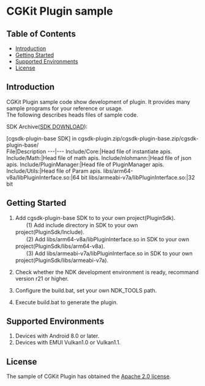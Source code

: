 # CGKit Plugin sample

## Table of Contents
 * [Introduction](#introduction)
 * [Getting Started](#getting-started)
 * [Supported Environments](#supported-environments)
 * [License](#license)
## Introduction
CGKit Plugin sample code show development of plugin. It provides many sample programs for your reference or usage.<br>
The following describes heads files of sample code.

SDK Archive([SDK DOWNLOAD](https://developer.huawei.com/consumer/en/doc/development/HMSCore-Library-V5/sdk-download-0000001050441521-V5)):

[cgsdk-plugin-base SDK] in cgsdk-plugin.zip/cgsdk-plugin-base.zip/cgsdk-plugin-base/<br>
 File|Description
 ---|---
 Include/Core:|Head file of instantiate apis.
 Include/Math:|Head file of math apis.
 Include/nlohmann:|Head file of json apis.
 Include/PluginManager:|Head file of PluginManager apis.
 Include/Utils:|Head file of Param apis.
 libs/arm64-v8a/libPluginInterface.so:|64 bit
 libs/armeabi-v7a/libPluginInterface.so:|32 bit

## Getting Started
1. Add cgsdk-plugin-base SDK to to your own project(PluginSdk).<br>
　　(1) Add include directory in SDK to your own project(PluginSdk/Include).<br>
　　(2) Add libs/arm64-v8a/libPluginInterface.so in SDK to your own project(PluginSdk/libs/arm64-v8a).<br>
　　(3) Add libs/armeabi-v7a/libPluginInterface.so in SDK to your own project(PluginSdk/libs/armeabi-v7a).<br>

2. Check whether the NDK development environment is ready, recommand version r21 or higher.<br>
3. Configure the build.bat, set your own NDK_TOOLS path.<br>
4. Execute build.bat to generate the plugin.<br>

## Supported Environments
1. Devices with Android 8.0 or later.<br>
2. Devices with EMUI Vulkan1.0 or Vulkan1.1.<br>

## License
The sample of CGKit Plugin has obtained the [Apache 2.0 license](http://www.apache.org/licenses/LICENSE-2.0).
